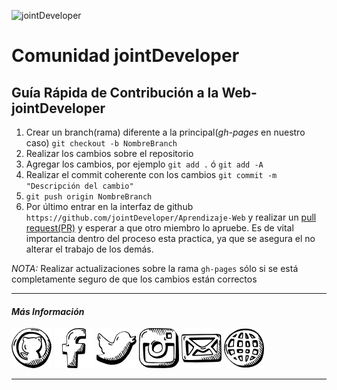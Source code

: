 ![jointDeveloper](https://raw.githubusercontent.com/jointDeveloper/Aprendizaje-Web/gh-pages/IMG/robot-logo.png)

# Comunidad jointDeveloper

## Guía Rápida de Contribución a la Web-jointDeveloper

1. Crear un branch(rama) diferente a la principal(_gh-pages_ en nuestro caso)
`git checkout -b NombreBranch`
2. Realizar los cambios sobre el repositorio
3. Agregar los cambios, por ejemplo `git add .` ó `git add -A`
4. Realizar el commit coherente con los cambios `git commit -m "Descripción del cambio"`
5. ```git push origin NombreBranch```
6. Por último entrar en la interfaz de github `https://github.com/jointDeveloper/Aprendizaje-Web` y realizar un <a href="https://help.github.com/articles/using-pull-requests/">pull request(PR)</a> y esperar a que otro miembro lo apruebe. Es de vital importancia dentro del proceso esta practica, ya que se asegura el no alterar el trabajo de los demás.

_NOTA:_ Realizar actualizaciones sobre la rama `gh-pages` sólo si se está completamente seguro de que los cambios están correctos
___
#### _Más Información_

<a href="https://github.com/jointDeveloper/"><img src="https://raw.githubusercontent.com/jointDeveloper/media/master/social-icon/github.png" alt="Github-jointDeveloper" /></a>
<a href="https://facebook.com/jointDeveloper/"><img src="https://raw.githubusercontent.com/jointDeveloper/media/master/social-icon/facebook.png" alt="Facebook-jointDeveloper" /></a>
<a href="https://twitter.com/jointdev"><img src="https://raw.githubusercontent.com/jointDeveloper/media/master/social-icon/twitter.png" alt="Twitter-jointDeveloper" /></a>
<a href="https://instagram.com/jointdeveloper/"><img src="https://raw.githubusercontent.com/jointDeveloper/media/master/social-icon/instagram.png" alt="Instagram-jointDeveloper" /></a>
<a href="mailto:developerjoint@gmail.com"><img src="https://raw.githubusercontent.com/jointDeveloper/media/master/social-icon/email.png" alt="E-mail-jointDeveloper" /></a>
<a href="https://jointdeveloper.github.io/Aprendizaje-Web/"><img src="https://raw.githubusercontent.com/jointDeveloper/media/master/social-icon/internet.png" alt="Web-jointDeveloper" /></a>
___
